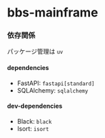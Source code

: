 # bbs-mainframe

### 依存関係

パッケージ管理は `uv`

#### dependencies

- FastAPI: `fastapi[standard]`
- SQLAlchemy: `sqlalchemy`

#### dev-dependencies

- Black: `black`
- Isort: `isort`
